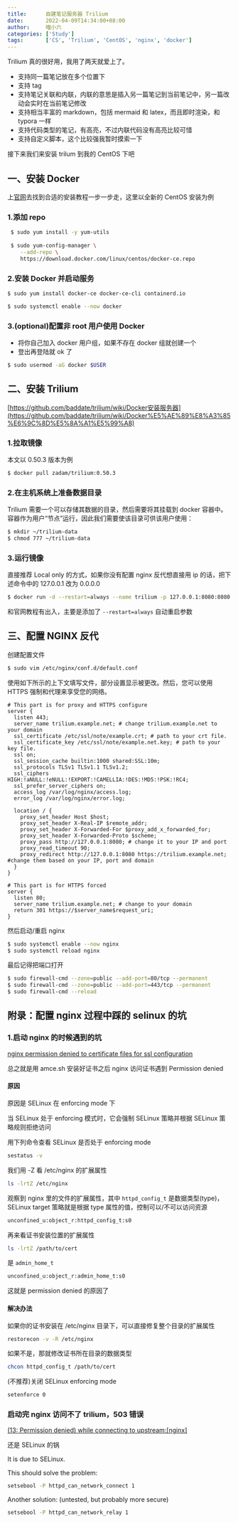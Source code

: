 ```yaml
---
title:      自建笔记服务器 Trilium
date:       2022-04-09T14:34:00+08:00
author:     喵小六
categories: ['Study']
tags:       ['CS', 'Trilium', 'CentOS', 'nginx', 'docker']
---
```


Trilium 真的很好用，我用了两天就爱上了。

- 支持同一篇笔记放在多个位置下
- 支持 tag
- 支持笔记关联和内联，内联的意思是插入另一篇笔记到当前笔记中，另一篇改动会实时在当前笔记修改
- 支持相当丰富的 markdown，包括 mermaid 和 latex，而且即时渲染，和 typora 一样
- 支持代码类型的笔记，有高亮，不过内联代码没有高亮比较可惜
- 支持自定义脚本，这个比较强我暂时摸索一下

接下来我们来安装 trilum 到我的 CentOS 下吧

<!--more-->

## 一、安装 Docker

上[官网](https://docs.docker.com/engine/install/centos/)去找到合适的安装教程一步一步走，这里以全新的 CentOS 安装为例

### 1.添加 repo

```bash
 $ sudo yum install -y yum-utils
 
 $ sudo yum-config-manager \
    --add-repo \
    https://download.docker.com/linux/centos/docker-ce.repo
```

### 2.安装 Docker 并启动服务

```bash
$ sudo yum install docker-ce docker-ce-cli containerd.io

$ sudo systemctl enable --now docker
```

### 3.(optional)配置非 root 用户使用 Docker

- 将你自己加入 docker 用户组，如果不存在 docker 组就创建一个
- 登出再登陆就 ok 了

```bash
$ sudo usermod -aG docker $USER
```

## 二、安装 Trilium

[https://github.com/baddate/trilium/wiki/Docker安装服务器](https://github.com/baddate/trilium/wiki/Docker%E5%AE%89%E8%A3%85%E6%9C%8D%E5%8A%A1%E5%99%A8)

### 1.拉取镜像

本文以 0.50.3 版本为例

```bash
$ docker pull zadam/trilium:0.50.3
```

### 2.在主机系统上准备数据目录

Trilium 需要一个可以存储其数据的目录，然后需要将其挂载到 docker 容器中。容器作为用户“节点”运行，因此我们需要使该目录可供该用户使用：

```bash
$ mkdir ~/trilium-data
$ chmod 777 ~/trilium-data
```

### 3.运行镜像

直接推荐 Local only 的方式，如果你没有配置 nginx 反代想直接用 ip 的话，把下述命令中的 127.0.0.1 改为 0.0.0.0

```bash
$ docker run -d --restart=always --name trilium -p 127.0.0.1:8080:8080 -v ~/trilium-data:/home/node/trilium-data zadam/trilium:0.50.3
```

和官网教程有出入，主要是添加了 `--restart=always` 自动重启参数

## 三、配置 NGINX 反代

创建配置文件

```bash
$ sudo vim /etc/nginx/conf.d/default.conf
```

使用如下所示的上下文填写文件，部分设置显示被更改。然后，您可以使用 HTTPS 强制和代理来享受您的网络。

```nginx
# This part is for proxy and HTTPS configure
server {
  listen 443;
  server_name trilium.example.net; # change trilium.example.net to your domain
  ssl_certificate /etc/ssl/note/example.crt; # path to your crt file.
  ssl_certificate_key /etc/ssl/note/example.net.key; # path to your key file.
  ssl on;
  ssl_session_cache builtin:1000 shared:SSL:10m;
  ssl_protocols TLSv1 TLSv1.1 TLSv1.2;
  ssl_ciphers HIGH:!aNULL:!eNULL:!EXPORT:!CAMELLIA:!DES:!MD5:!PSK:!RC4;
  ssl_prefer_server_ciphers on;
  access_log /var/log/nginx/access.log;
  error_log /var/log/nginx/error.log;
        
  location / {
    proxy_set_header Host $host;
    proxy_set_header X-Real-IP $remote_addr;
    proxy_set_header X-Forwarded-For $proxy_add_x_forwarded_for;
    proxy_set_header X-Forwarded-Proto $scheme;
    proxy_pass http://127.0.0.1:8080; # change it to your IP and port
    proxy_read_timeout 90;
    proxy_redirect http://127.0.0.1:8080 https://trilium.example.net; #change them based on your IP, port and domain
  }
}

# This part is for HTTPS forced
server {
  listen 80;
  server_name trilium.example.net; # change to your domain
  return 301 https://$server_name$request_uri;
}
```

然后启动/重启 nginx

```bash
$ sudo systemctl enable --now nginx
$ sudo systemctl reload nginx
```

最后记得把端口打开

```bash
$ sudo firewall-cmd --zone=public --add-port=80/tcp --permanent
$ sudo firewall-cmd --zone=public --add-port=443/tcp --permanent
$ sudo firewall-cmd --reload
```

## 附录：配置 nginx 过程中踩的 selinux 的坑

### 1.启动 nginx 的时候遇到的坑

[nginx permission denied to certificate files for ssl configuration](https://serverfault.com/questions/540537/nginx-permission-denied-to-certificate-files-for-ssl-configuration)

总之就是用 amce.sh 安装好证书之后 nginx 访问证书遇到 Permission denied

#### 原因

原因是 SELinux 在 enforcing mode 下

当 SELinux 处于 enforcing 模式时，它会强制 SELinux 策略并根据 SELinux 策略规则拒绝访问

用下列命令查看 SELinux 是否处于 enforcing mode

```bash
sestatus -v
```

我们用 -Z 看 /etc/nginx 的扩展属性

```bash
ls -lrtZ /etc/nginx
```

观察到 nginx 里的文件的扩展属性，其中 `httpd_config_t` 是数据类型(type)，SELinux target 策略就是根据 type 属性的值，控制可以/不可以访问资源

```txt
unconfined_u:object_r:httpd_config_t:s0
```

再来看证书安装位置的扩展属性

```bash
ls -lrtZ /path/to/cert
```

是 `admin_home_t`

```txt
unconfined_u:object_r:admin_home_t:s0
```

这就是 permission denied 的原因了

#### 解决办法

如果你的证书安装在 /etc/nginx 目录下，可以直接修复整个目录的扩展属性

```bash
restorecon -v -R /etc/nginx
```

如果不是，那就修改证书所在目录的数据类型

```bash
chcon httpd_config_t /path/to/cert
```

(不推荐)关闭 SELinux enforcing mode

```bash
setenforce 0
```

### 启动完 nginx 访问不了 trilium，503 错误

[(13: Permission denied) while connecting to upstream:[nginx]](https://stackoverflow.com/questions/23948527/13-permission-denied-while-connecting-to-upstreamnginx)

还是 SELinux 的锅

It is due to SELinux.

This should solve the problem:

```bash
setsebool -P httpd_can_network_connect 1
```

Another solution: (untested, but probably more secure)

```bash
setsebool -P httpd_can_network_relay 1
```
